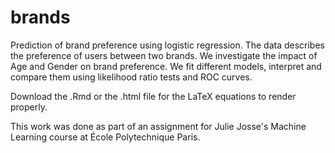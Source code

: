 # brands
Prediction of brand preference using logistic regression. 
The data describes the preference of users between two brands. We investigate the impact of Age and Gender on brand preference. We fit different models, interpret and compare them using likelihood ratio tests and ROC curves.  

Download the .Rmd or the .html file for the LaTeX equations to render properly. 

This work was done as part of an assignment for Julie Josse's Machine Learning course at École Polytechnique Paris.
